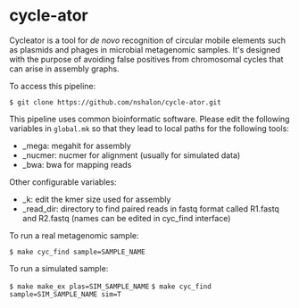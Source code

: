 # cycle-ator

Cycleator is a tool for *de novo* recognition of circular mobile elements such as plasmids and phages in microbial metagenomic samples. It's designed with the purpose of avoiding false positives from chromosomal cycles that can arise in assembly graphs.

To access this pipeline:

`$ git clone https://github.com/nshalon/cycle-ator.git`

This pipeline uses common bioinformatic software. Please edit the following variables in `global.mk` so that they lead to local paths for the following tools:

- \_mega: megahit for assembly  
- \_nucmer: nucmer for alignment (usually for simulated data)
- \_bwa: bwa for mapping reads

Other configurable variables:

- \_k: edit the kmer size used for assembly
- \_read\_dir: directory to find paired reads in fastq format called R1.fastq and R2.fastq (names can be edited in cyc\_find interface)

To run a real metagenomic sample:

`$ make cyc_find sample=SAMPLE_NAME`

To run a simulated sample:

`$ make make_ex plas=SIM_SAMPLE_NAME`
`$ make cyc_find sample=SIM_SAMPLE_NAME sim=T`



